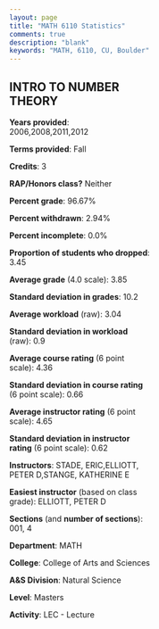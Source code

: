 ```yaml
---
layout: page
title: "MATH 6110 Statistics"
comments: true
description: "blank"
keywords: "MATH, 6110, CU, Boulder"
--- 
```

<head>
<script src="https://ajax.googleapis.com/ajax/libs/jquery/2.1.3/jquery.min.js"></script>
<script src="https://dl.dropboxusercontent.com/s/pc42nxpaw1ea4o9/highcharts.js?dl=0"></script>
<!-- <script src="../assets/js/highcharts.js"></script> -->
<style type="text/css">@font-face {
	font-family: "Bebas Neue";
	src: url(https://www.filehosting.org/file/details/544349/BebasNeue%20Regular.otf) format("opentype");
	}
	h1.Bebas { 
		font-family: "Bebas Neue", Verdana, Tahoma;
	}
</style>
</head>
<body>
	<div id="container" style="float: right; width: 45%; height: 88%; margin-left: 2.5%; margin-right: 2.5%;"></div>
	<script language="JavaScript">
		$(document).ready(function() {
		var chart = {type: 'column'};
		var title = {text: 'Grade Distribution'};
		var xAxis = {categories: ['A','B','C','D','F'],crosshair: true};
		var yAxis = {min: 0,title: {text: 'Percentage'}};
		var tooltip = {headerFormat: '<center><b><span style="font-size:20px">{point.key}</span></b></center>',
		               pointFormat: '<td style="padding:0"><b>{point.y:.1f}%</b></td>',
		               footerFormat: '</table>',shared: true,useHTML: true};
		var plotOptions = {column: {pointPadding: 0.0,borderWidth: 0}};  
		var credits = {enabled: false};var series= [{name: 'Percent',data: [92.59,5.56,0.0,0.0,1.85,]}];
		var json = {};
		json.chart = chart;
		json.title = title;
		json.tooltip = tooltip;
		json.xAxis = xAxis;
		json.yAxis = yAxis;  
		json.series = series;
		json.plotOptions = plotOptions;  
		json.credits = credits;
		$('#container').highcharts(json);
	});
	</script>
</body>
			   
## INTRO TO NUMBER THEORY

**Years provided**: 2006,2008,2011,2012

**Terms provided**: Fall

**Credits**: 3

**RAP/Honors class?** Neither

**Percent grade**: 96.67%

**Percent withdrawn**: 2.94%

**Percent incomplete**: 0.0%

**Proportion of students who dropped**: 3.45

**Average grade** (4.0 scale): 3.85

**Standard deviation in grades**: 10.2

**Average workload** (raw): 3.04

**Standard deviation in workload** (raw): 0.9

**Average course rating** (6 point scale): 4.36

**Standard deviation in course rating** (6 point scale): 0.66

**Average instructor rating** (6 point scale): 4.65

**Standard deviation in instructor rating** (6 point scale): 0.62

**Instructors**: STADE, ERIC,ELLIOTT, PETER D,STANGE, KATHERINE E

**Easiest instructor** (based on class grade): ELLIOTT, PETER D

**Sections** (and **number of sections**): 001, 4

**Department**: MATH

**College**: College of Arts and Sciences

**A&S Division**: Natural Science

**Level**: Masters

**Activity**: LEC - Lecture